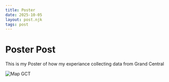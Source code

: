 ```yaml
--- 
title: Poster
date: 2025-10-05
layout: post.njk
tags: post 
---
```

# Poster Post
This is my Poster of how my experiance collecting data from Grand Central

![Map GCT](/Systems_Lab/_assets/Map_GCT.png)